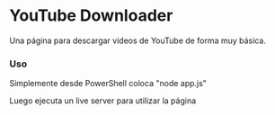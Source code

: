 # YouTube Downloader

Una página para descargar videos de YouTube de forma muy básica.

### Uso

Simplemente desde PowerShell coloca "node app.js"

Luego ejecuta un live server para utilizar la página

